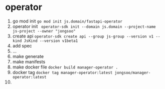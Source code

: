 # operator

1. go mod init
```go mod init js.domain/fastapi-operator```
2. operator init
``` operator-sdk init --domain js.domain --project-name js-project --owner "jongsoo"```
3. create api
```operator-sdk create api --group js-group --version v1 --kind JsKind --version v1beta1 ```
4. add spec
5. ...
6. make generate
7. make manifests
8. make docker file ```docker build manager-operator . ```
9. docker tag ```docker tag manager-operator:latest jongsoo/manager-operator:latest ```
10. 